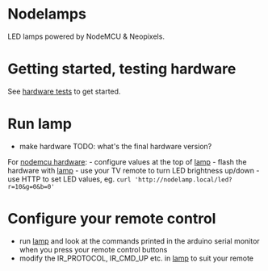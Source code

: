 # Nodelamps

LED lamps powered by NodeMCU & Neopixels.

# Getting started, testing hardware
See [hardware tests](./hardware_tests/) to get started.

# Run lamp
- make hardware TODO: what's the final hardware version?

For [nodemcu hardware](./hardware_tests/nodemcu/):
    - configure values at the top of [lamp](./lamp.ino)
    - flash the hardware with [lamp](./lamp.ino)
    - use your TV remote to turn LED brightness up/down
    - use HTTP to set LED values, eg. `curl 'http://nodelamp.local/led?r=10&g=0&b=0'`

# Configure your remote control
- run [lamp](./lamp.ino) and look at the commands printed in the arduino serial
  monitor when you press your remote control buttons
- modify the IR_PROTOCOL, IR_CMD_UP etc. in [lamp](./lamp.ino) to suit your
  remote
